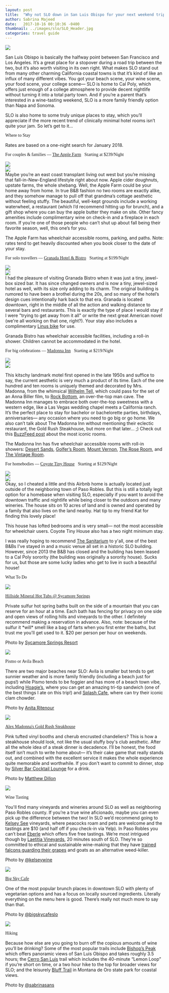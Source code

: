 ```yaml
---
layout: post
title:  "Why not SLO down in San Luis Obispo for your next weekend trip?"
author: Sabrina Majeed
date:   2017-10-16 00:10:36 -0400
thumbnail: ../images/slo/SLO_Header.jpg
categories: travel guide
---
```


![](../images/slo/SLO_Header.jpg)

San Luis Obispo is basically the halfway point between San Francisco and Los Angeles. It’s a great place for a stopover during a road trip between the two, but it’s also worth visiting in its own right. What makes SLO stand out from many other charming California coastal towns is that it’s kind of like an influx of many different vibes. You got your beach scene, your wine scene, your food scene, your college scene— SLO is home to Cal Poly, which offers just enough of a college atmosphere to provide decent nightlife without turning it into a total party town. And if you’re a parent that’s interested in a wine-tasting weekend, SLO is a more family friendly option than Napa and Sonoma.


SLO is also home to some truly unique places to stay, which you’ll appreciate if the more recent trend of clinically minimal hotel rooms isn’t quite your jam. So let’s get to it…

<p class="tc f2 mt5 mb0" style="font-family: 'Gilroy-ExtraBold'">Where to Stay</p>
<p class="tc f6 light-silver i mb4">Rates are based on a one-night search for January 2018.</p>

<p class="f3 pt3 lh-title" style="font-family: 'Gilroy-ExtraBold'">For couples & families — <a href="https://www.applefarm.com/" target="_blank" class="link underline-hover orange">The Apple Farm</a><span class="f5 light-silver">&nbsp; &nbsp;Starting at $239/Night</span></p>
<div class="fl w-100 w-50-ns pr1-ns mb1 mb0-ns">
<img src="../images/slo/AppleFarm1.jpg">
</div>
<div class="fl w-100 w-50-ns pl1-ns mb3">
<img src="../images/slo/AppleFarm2.jpg">
</div>
Maybe you’re an east coast transplant living out west but you’re missing that fall-in-New-England lifestyle right about now. Apple cider doughnuts, upstate farms, the whole shebang. Well, the Apple Farm could be your home away from home. In true B&B fashion no two rooms are exactly alike, and they somehow manage to pull off that grandma’s cottage aesthetic without feeling stuffy. The beautiful, well-kept grounds include a working waterwheel, a restaurant (which I’d recommend hitting up for brunch), and a gift shop where you can buy the apple butter they make on site. Other fancy amenities include complimentary wine on check-in and a fireplace in each room. If you’re one of those people who can’t shut up about fall being their favorite season, well, this one’s for you.

<p class="f6 i light-silver">The Apple Farm has wheelchair accessible rooms, parking, and paths. Note: rates tend to get heavily discounted when you book closer to the date of your stay.</p>

<p class="f3 pt3 lh-title" style="font-family: 'Gilroy-ExtraBold'">For solo travellers — <a href="http://www.granadahotelandbistro.com/" target="_blank" class="link underline-hover orange">Granada Hotel & Bistro</a><span class="f5 light-silver">&nbsp; &nbsp;Starting at $199/Night</span></p>
<div class="fl w-100 w-50-ns pr1-ns mb1 mb0-ns">
<img src="../images/slo/Granada1.jpg">
</div>
<div class="fl w-100 w-50-ns pl1-ns mb3">
<img src="../images/slo/Granada2.jpg">
</div>
I had the pleasure of visiting Granada Bistro when it was just a tiny, jewel-box sized bar. It has since changed owners and is now a tiny, jewel-sized hotel as well, with its size only adding to its charm. The original building is rumored to have been a brothel during the 20s, and so many of the hotel’s design cues intentionally hark back to that era. Granada is located downtown, right in the middle of all the action and walking distance to several bars and restaurants. This is exactly the type of place I would stay if I were "trying to get away from it all" or write the next great American novel (we're all working on that one, right?). Your stay also includes a complimentary <a href="https://www.linusbike.com/">Linus bike</a> for use.

<p class="f6 i light-silver">Granada Bistro has wheelchair accessible facilities, including a roll-in shower. Children cannot be accommodated in the hotel.</p>


<p class="f3 pt3 lh-title" style="font-family: 'Gilroy-ExtraBold'">For big celebrations — <a href="http://www.madonnainn.com/" target="_blank" class="link underline-hover orange">Madonna Inn</a><span class="f5 light-silver">&nbsp; &nbsp;Starting at $219/Night</span></p>

<div class="fl w-100 w-50-ns pr1-ns mb1 mb0-ns">
<img src="../images/slo/Madonna1.jpg">
</div>
<div class="fl w-100 w-50-ns pl1-ns mb3">
<img src="../images/slo/Madonna2.jpg">
</div>

This kitschy landmark motel first opened in the late 1950s and suffice to say, the current aesthetic is very much a product of its time. Each of the one hundred and ten rooms is uniquely themed and decorated by Mrs. Madonna, from the whimsical <a href="http://www.madonnainn.com/rooms/203.php">Wilhelm Tell</a>, which could pass for the set of an Anna Biller film, to <a href="http://www.madonnainn.com/rooms/143.php">Rock Bottom</a>, an over-the-top man cave. The Madonna Inn manages to embrace both over-the-top sweetness with a western edge, like a Las Vegas wedding chapel meets a California ranch. It’s the perfect place to stay for bachelor or bachelorette parties, birthdays, anniversaries— any occasion where you need to go big or go home. We also can’t talk about The Madonna Inn without mentioning their eclectic restaurant, the Gold Rush Steakhouse, but more on that later… ;) Check out this <a href="https://www.buzzfeed.com/louispeitzman/the-madonna-inn-rooms-you-have-to-stay-in-before-you-die?utm_term=.be2DgOeeW#.agaR8zggm">BuzzFeed post</a> about the most iconic rooms.

<p class="f6 i light-silver">The Madonna Inn has five wheelchair accessible rooms with roll-in showers: <a href="http://www.madonnainn.com/rooms/115.php">Desert Sands</a>, <a href="http://www.madonnainn.com/rooms/119.php">Golfer’s Room</a>, <a href="http://www.madonnainn.com/rooms/127.php">Mount Vernon</a>, <a href="http://www.madonnainn.com/rooms/112.php">The Rose Room</a>, and <a href="http://www.madonnainn.com/rooms/112.php">The Vintage Room</a>.</p>

<p class="f3 pt3 lh-title" style="font-family: 'Gilroy-ExtraBold'">For homebodies — <a href="https://www.airbnb.com/rooms/9851897" target="_blank" class="link underline-hover orange">Coyote Tiny House</a><span class="f5 light-silver">&nbsp; &nbsp;Starting at $129/Night</span></p>
<div class="fl w-100 w-50-ns pr1-ns mb1 mb0-ns">
<img src="../images/slo/Coyote1.jpg">
</div>
<div class="fl w-100 w-50-ns pl1-ns mb3">
<img src="../images/slo/Coyote2.jpg">
</div>
Okay, so I cheated a little and this Airbnb home is actually located just outside of the neighboring town of Paso Robles. But this is still a totally legit option for a homebase when visiting SLO, especially if you want to avoid the downtown traffic and nightlife while being closer to the outdoors and many wineries. The house sits on 10 acres of land and is owned and operated by a family that also lives on the land nearby. Hat tip to my friend Kat for finding this lovely place!

<p class="f6 i light-silver mb5">This house has lofted bedrooms and is very small— not the most accessible for wheelchair users. Coyote Tiny House also has a two night minimum stay.</p>

I was really hoping to recommend <a href="https://www.yelp.com/biz/the-sanitarium-san-luis-obispo-2">The Sanitarium</a> to y'all, one of the best B&Bs I've stayed in and a music venue all set in a historic SLO building. However, since 2013 the B&B has closed and the building has been leased to a Cal Poly sorority (the building was originally a sorority house). Sucks for us, but those are some lucky ladies who get to live in such a beautiful house!

<p class="tc f2 mt5 mb4" style="font-family: 'Gilroy-ExtraBold'">What To Do</p>

<div class="fl w-100 mb4">
<div class="fl w-100 w-50-ns">
<img src="../images/slo/HotSprings.jpg">
</div>
<div class="fl w-100 w-50-ns pl4-ns">
<p class="f4 mb1 lh-title mt0-ns mt3" style="font-family: 'Gilroy-ExtraBold'"><a href="https://www.sycamoresprings.com/mineral-springs-resort/" class="link underline-hover orange" target="_blank">Hillside Mineral Hot Tubs @ Sycamore Springs</a></p>
<p>Private sulfur hot spring baths built on the side of a mountain that you can reserve for an hour at a time. Each bath has fencing for privacy on one side and open views of rolling hills and vineyards to the other. I definitely recommend making a reservation in advance. Also, note: because of the sulfur it *will* smell like a bag of farts when you first enter the baths, but trust me you'll get used to it. $20 per person per hour on weekends.</p>
<p class="f7 light-silver">Photo by <a href="https://www.sycamoresprings.com/mineral-springs-resort/" target="_blank" class="link underline-hover orange">Sycamore Springs Resort</a></p>
</div>
</div>

<div class="fl w-100 mb4">
<div class="fl w-100 w-50-ns">
<img src="../images/slo/SplashCafe.jpg">
</div>
<div class="fl w-100 w-50-ns pl4-ns">
<p class="f4 mb1 lh-title mt0-ns mt3" style="font-family: 'Gilroy-ExtraBold'">Pismo or Avila Beach</p>
<p>There are two major beaches near SLO: Avila is smaller but tends to get sunnier weather and is more family friendly (including a beach just for pups!) while Pismo tends to be foggier and has more of a beach town vibe, including <a href="https://www.yelp.com/biz/hoagies-sandwiches-and-grill-pismo-beach?osq=hoagie%27s">Hoagie’s</a>, where you can get an amazing tri-tip sandwich (one of the best things I ate on this trip!) and <a href="https://www.yelp.com/search?find_desc=splash+cafe&find_loc=Pismo+Beach%2C+CA&src=opensearch">Splash Cafe</a>, where can try their iconic clam chowder.</p>
<p class="f7 light-silver">Photo by <a href="https://www.flickr.com/photos/puliarfanita/4906883344/in/photolist-dcfBP2-eejRKB-8EhPm9-YDY7nc-8tB4sY-dJR7iF-dJAK34-9Vtph5-9VGrLJ-9VtRJA-9VJVK6-9VJW1M-YrgHCd-fHP2nW-3Zsro-rZWWK8-dsXEAd-dJuD95-bcobKV-7Nvrzj-7Wzgmu-8LDXK2-9VMLuU-7NrqWB-9VJWiT-3ZsxL-ZDWY1x-3ZsE7-9BbfH9-YBrjfy-9VtwmS-ZDigVh-3Zsad-7NvmhS-bcoa6X-9B8mXg-bcoaT6-bcobtk-7Nr6HK-bco9Qt-bcoan4-bcobcD-tCaxQ-4JGSYr-9VMLNJ-7Nv2CQ-7SGe5w-7JDVr8-9BbfQE-7NviG7/" target="_blank" class="link underline-hover orange">Anita Ritenour</a></p>
</div>
</div>

<div class="fl w-100 mb4">
<div class="fl w-100 w-50-ns">
<img src="../images/slo/GoldRush.jpg">
</div>
<div class="fl w-100 w-50-ns pl4-ns">
<p class="f4 mb1 lh-title mt0-ns mt3" style="font-family: 'Gilroy-ExtraBold'"><a href="http://www.madonnainn.com/steakhouse.php" target="_blank" class="link underline-hover red">Alex Madonna's Gold Rush Steakhouse</a></p>
<p>Pink tufted vinyl booths and cherub encrusted chandeliers? This is how a steakhouse should look, not like the usual stuffy boy's club aesthetic. After all the whole idea of a steak dinner is decadence. I’ll be honest, the food itself isn’t much to write home about— it’s their cake game that really stands out, and combined with the excellent service it makes the whole experience quite memorable and worthwhile. If you don't want to commit to dinner, stop by <a href="http://www.madonnainn.com/silverbar.php">Silver Bar Cocktail Lounge</a> for a drink.</p>
<p class="f7 light-silver">Photo by <a href="https://www.flickr.com/photos/ruggybear/6243757711/in/photolist-avJTD2-aKpt8r-9ArKpB-6TamtF-aKpsCz-aKpsvz-aKpBm6-aKpsSx-aKpAWB-aKpsFn-aKpAZi-aKpBgp-aKpBAX-pmef9k-aKpHU2-avVBbS-aKpB7k-aKpDYn-aKpBKk-aKpBmk-aKpBLk-aKpE5k-aKpstF-aKpB7P-aKpEaV-aKpZYt-aKpBs2-aKpBz2-aKpBCk-aKpEcF-9NfmsY-9NqjSB-9ACetF-aKpswF-9AkFv7-fNVdbE-aKpsLx-9AF8tm-9AF8sL-4gcaJM-aKpsBK-9AhJEz-aKpsZi-6YGeGd-aKptdB-aKpswX-bEXSet-aKpsRH-aKpEgT-9AuEX1" target="_blank" class="link underline-hover orange">Matthew Dillon</a></p>
</div>
</div>

<div class="fl w-100 mb4">
<div class="fl w-100 w-50-ns">
<img src="../images/slo/KelseyWines.jpg">
</div>
<div class="fl w-100 w-50-ns pl4-ns">
<p class="f4 mb1 lh-title mt0-ns mt3" style="font-family: 'Gilroy-ExtraBold'">Wine Tasting</p>
<p>You'll find many vineyards and wineries around SLO as well as neighboring Paso Robles county. If you’re a true wine aficionado, maybe you can even pick up the difference between the two! In SLO we’d recommend going to <a href="http://kelseywine.com/contact/">Kelsey See</a> vineyards, where peacocks roam and pets are welcome and the tastings are $10 (and half off if you check-in via Yelp). In Paso Robles you can’t beat <a href="http://www.eberlewinery.com/">Eberle</a> which offers five free tastings. We’re most intrigued though by <a href="http://www.laetitiawine.com/">Laetitia Vineyards</a>, 20 minutes south of SLO. They’re so committed to ethical and sustainable wine-making that they have <a href="http://www.laetitiawine.com/blog/2014/08/falconry/">trained falcons guarding their grapes</a> and goats as an alternative weed-killer.
</p>
<p class="f7 light-silver">Photo by <a href="https://www.instagram.com/p/BMmdKNCDazr/" target="_blank" class="link underline-hover orange">@kelseywine</a></p>
</div>
</div>

<div class="fl w-100 mb4">
<div class="fl w-100 w-50-ns">
<img src="../images/slo/BigSkyCafe.jpg">
</div>
<div class="fl w-100 w-50-ns pl4-ns">
<p class="f4 mb1 lh-title mt0-ns mt3" style="font-family: 'Gilroy-ExtraBold'"><a href="http://bigskycafe.com/" target="_blank" class="link underline-hover orange">Big Sky Cafe</a></p>
<p>One of the most popular brunch places in downtown SLO with plenty of vegetarian options and has a focus on locally sourced ingredients. Literally everything on the menu here is good. There’s really not much more to say than that.</p>
<p class="f7 light-silver">Photo by <a href="https://www.instagram.com/p/BIafj_SDISx/?taken-by=bigskycafeslo" target="_blank" class="link underline-hover orange">@bigskycafeslo</a></p>
</div>
</div>

 <div class="fl w-100 mb4">
 <div class="fl w-100 w-50-ns">
 <img src="../images/slo/BluffTrail.jpg">
 </div>
 <div class="fl w-100 w-50-ns pl4-ns">
<p class="f4 mb1 lh-title mt0-ns mt3" style="font-family: 'Gilroy-ExtraBold'">Hiking</p>
<p>Because how else are you going to burn off the copious amounts of wine you’ll be drinking? Some of the most popular trails include <a href="https://www.alltrails.com/trail/us/california/bishop-peak-trail">Bishop’s Peak</a> which offers panoramic views of San Luis Obispo and takes roughly 3.5 hours; the <a href="https://www.yelp.com/biz/cerro-san-luis-trail-san-luis-obispo">Cerro San Luis</a> trail which includes the 40-minute “Lemon Loop” if you’re short on time, or a two hour hike to the top for broader views for SLO; and the leisurely <a href="https://www.hikespeak.com/trails/montana-de-oro-bluff-trail/">Bluff Trail</a> in Montana de Oro state park for coastal views.</p>
<p class="f7 light-silver">Photo by <a href="https://www.instagram.com/sabrinasans" target="_blank" class="link underline-hover orange">@sabrinasans</a></p>
</div>
</div>
